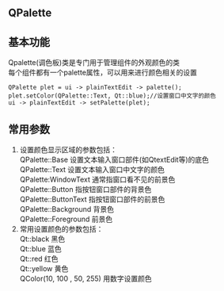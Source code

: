 ## QPalette

## 基本功能
Qpalette(调色板)类是专门用于管理组件的外观颜色的类  
每个组件都有一个palette属性，可以用来进行颜色相关的设置  
```
QPalette plet = ui -> plainTextEdit -> palette();
plet.setColor(QPalette::Text, Qt::blue);//设置窗口中文字的颜色
ui -> plainTextEdit -> setPalette(plet);
```

## 常用参数
1. 设置颜色显示区域的参数包括：  
QPalette::Base 设置文本输入窗口部件(如QtextEdit等)的底色  
QPalette::Text 设置文本输入窗口中文字的颜色  
QPalette:WindowText 通常指窗口看不见的前景色  
QPalette::Button 指按钮窗口部件的背景色  
QPalette::ButtonText 指按钮窗口部件的前景色  
QPalette::Background 背景色  
QPalette::Foreground 前景色  
2. 常用设置颜色的参数包括：  
Qt::black 黑色  
Qt::blue 蓝色  
Qt::red 红色  
Qt::yellow 黄色  
QColor(10, 100 , 50, 255) 用数字设置颜色  